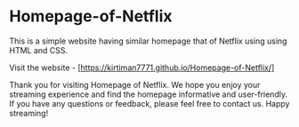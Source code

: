# Homepage-of-Netflix
This is a simple website having similar homepage that of Netflix using using HTML and CSS.



Visit the website - [https://kirtiman7771.github.io/Homepage-of-Netflix/]


Thank you for visiting Homepage of Netflix. We hope you enjoy your streaming experience and find the homepage informative and user-friendly. If you have any questions or feedback, please feel free to contact us. Happy streaming!
